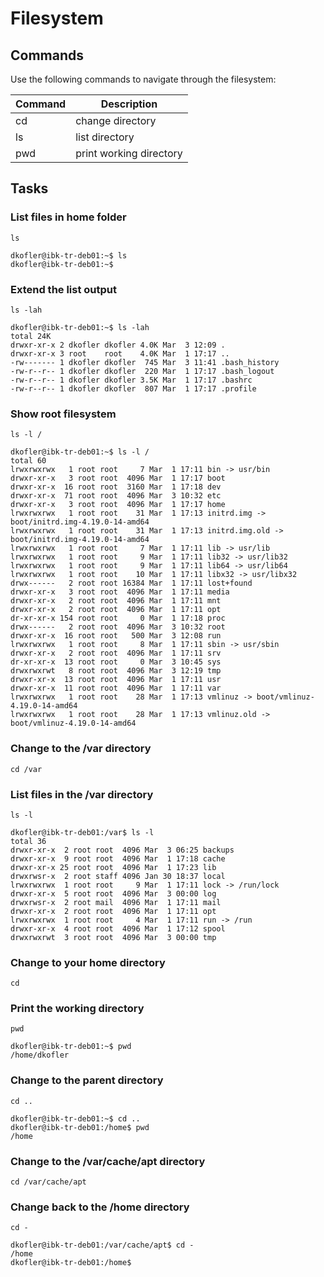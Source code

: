 # Filesystem
## Commands
Use the following commands to navigate through the filesystem:

| Command | Description |
| ---| --- |
| cd | change directory |
| ls | list directory |
| pwd | print working directory |


## Tasks
### List files in home folder
```
ls
```
```
dkofler@ibk-tr-deb01:~$ ls
dkofler@ibk-tr-deb01:~$
```

### Extend the list output
```
ls -lah
```
```
dkofler@ibk-tr-deb01:~$ ls -lah
total 24K
drwxr-xr-x 2 dkofler dkofler 4.0K Mar  3 12:09 .
drwxr-xr-x 3 root    root    4.0K Mar  1 17:17 ..
-rw------- 1 dkofler dkofler  745 Mar  3 11:41 .bash_history
-rw-r--r-- 1 dkofler dkofler  220 Mar  1 17:17 .bash_logout
-rw-r--r-- 1 dkofler dkofler 3.5K Mar  1 17:17 .bashrc
-rw-r--r-- 1 dkofler dkofler  807 Mar  1 17:17 .profile
```

### Show root filesystem
```
ls -l /
```
```
dkofler@ibk-tr-deb01:~$ ls -l /
total 60
lrwxrwxrwx   1 root root     7 Mar  1 17:11 bin -> usr/bin
drwxr-xr-x   3 root root  4096 Mar  1 17:17 boot
drwxr-xr-x  16 root root  3160 Mar  1 17:18 dev
drwxr-xr-x  71 root root  4096 Mar  3 10:32 etc
drwxr-xr-x   3 root root  4096 Mar  1 17:17 home
lrwxrwxrwx   1 root root    31 Mar  1 17:13 initrd.img -> boot/initrd.img-4.19.0-14-amd64
lrwxrwxrwx   1 root root    31 Mar  1 17:13 initrd.img.old -> boot/initrd.img-4.19.0-14-amd64
lrwxrwxrwx   1 root root     7 Mar  1 17:11 lib -> usr/lib
lrwxrwxrwx   1 root root     9 Mar  1 17:11 lib32 -> usr/lib32
lrwxrwxrwx   1 root root     9 Mar  1 17:11 lib64 -> usr/lib64
lrwxrwxrwx   1 root root    10 Mar  1 17:11 libx32 -> usr/libx32
drwx------   2 root root 16384 Mar  1 17:11 lost+found
drwxr-xr-x   3 root root  4096 Mar  1 17:11 media
drwxr-xr-x   2 root root  4096 Mar  1 17:11 mnt
drwxr-xr-x   2 root root  4096 Mar  1 17:11 opt
dr-xr-xr-x 154 root root     0 Mar  1 17:18 proc
drwx------   2 root root  4096 Mar  3 10:32 root
drwxr-xr-x  16 root root   500 Mar  3 12:08 run
lrwxrwxrwx   1 root root     8 Mar  1 17:11 sbin -> usr/sbin
drwxr-xr-x   2 root root  4096 Mar  1 17:11 srv
dr-xr-xr-x  13 root root     0 Mar  3 10:45 sys
drwxrwxrwt   8 root root  4096 Mar  3 12:19 tmp
drwxr-xr-x  13 root root  4096 Mar  1 17:11 usr
drwxr-xr-x  11 root root  4096 Mar  1 17:11 var
lrwxrwxrwx   1 root root    28 Mar  1 17:13 vmlinuz -> boot/vmlinuz-4.19.0-14-amd64
lrwxrwxrwx   1 root root    28 Mar  1 17:13 vmlinuz.old -> boot/vmlinuz-4.19.0-14-amd64
```

### Change to the /var directory
```
cd /var
```

### List files in the /var directory
```
ls -l
```
```
dkofler@ibk-tr-deb01:/var$ ls -l
total 36
drwxr-xr-x  2 root root  4096 Mar  3 06:25 backups
drwxr-xr-x  9 root root  4096 Mar  1 17:18 cache
drwxr-xr-x 25 root root  4096 Mar  1 17:23 lib
drwxrwsr-x  2 root staff 4096 Jan 30 18:37 local
lrwxrwxrwx  1 root root     9 Mar  1 17:11 lock -> /run/lock
drwxr-xr-x  5 root root  4096 Mar  3 00:00 log
drwxrwsr-x  2 root mail  4096 Mar  1 17:11 mail
drwxr-xr-x  2 root root  4096 Mar  1 17:11 opt
lrwxrwxrwx  1 root root     4 Mar  1 17:11 run -> /run
drwxr-xr-x  4 root root  4096 Mar  1 17:12 spool
drwxrwxrwt  3 root root  4096 Mar  3 00:00 tmp
```

### Change to your home directory
```
cd
```

### Print the working directory
```
pwd
```
```
dkofler@ibk-tr-deb01:~$ pwd
/home/dkofler
```

### Change to the parent directory
```
cd ..
```
```
dkofler@ibk-tr-deb01:~$ cd ..
dkofler@ibk-tr-deb01:/home$ pwd
/home
```

### Change to the /var/cache/apt directory
```
cd /var/cache/apt
```

### Change back to the /home directory
```
cd -
```
```
dkofler@ibk-tr-deb01:/var/cache/apt$ cd -
/home
dkofler@ibk-tr-deb01:/home$
```
